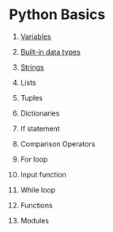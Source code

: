 # Python Basics

1. [Variables](https://github.com/CodingMantras/python-tutorials/blob/master/2_python_basics/1_variables.md)

2. [Built-in data types](https://github.com/CodingMantras/python-tutorials/blob/master/2_python_basics/2_builtin_datatypes.md)

3. [Strings](https://github.com/CodingMantras/python-tutorials/blob/master/2_python_basics/3.1_strings.md)

4. Lists

5. Tuples

6. Dictionaries

7. If statement

8. Comparison Operators

9. For loop

10. Input function

11. While loop

12. Functions

13. Modules
